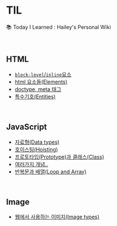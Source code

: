 # TIL
📚 Today I Learned : Hailey's Personal Wiki  

<br />

## HTML
- [`block-level`/`inline`요소](https://github.com/haileychoi15/TIL/blob/master/html/blockInline.md)
- [html 요소들(Elements)](https://github.com/haileychoi15/TIL/blob/master/html/elements.md)
- [doctype, meta 태그](https://github.com/haileychoi15/TIL/blob/master/html/doctype.md)
- [특수기호(Entities)](https://github.com/haileychoi15/TIL/blob/master/html/entity.md)

<br />

## JavaScript
- [자료형(Data types)](https://github.com/haileychoi15/TIL/blob/master/javascript/type.md)
- [호이스팅(Hoisting)](https://github.com/haileychoi15/TIL/blob/master/javascript/hoisting.md)
- [프로토타입(Prototype)과 클래스(Class)](https://github.com/haileychoi15/TIL/blob/master/javascript/prototype.md)
- [여러가지 개념..](https://github.com/haileychoi15/TIL/blob/master/javascript/concept.md)
- [반복문과 배열(Loop and Array)](https://github.com/haileychoi15/TIL/blob/master/javascript/syntax.md)

<br />

## Image
- [웹에서 사용하는 이미지(Image types)](https://github.com/haileychoi15/TIL/blob/master/image/images.md)
